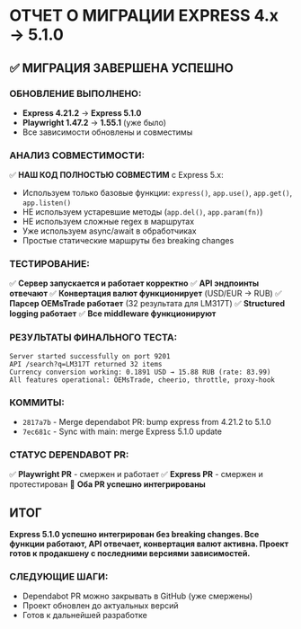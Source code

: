 # ОТЧЕТ О МИГРАЦИИ EXPRESS 4.x → 5.1.0

## ✅ МИГРАЦИЯ ЗАВЕРШЕНА УСПЕШНО

### ОБНОВЛЕНИЕ ВЫПОЛНЕНО:
- **Express 4.21.2** → **Express 5.1.0**
- **Playwright 1.47.2** → **1.55.1** (уже было)
- Все зависимости обновлены и совместимы

### АНАЛИЗ СОВМЕСТИМОСТИ:
✅ **НАШ КОД ПОЛНОСТЬЮ СОВМЕСТИМ** с Express 5.x:
- Используем только базовые функции: `express()`, `app.use()`, `app.get()`, `app.listen()`
- НЕ используем устаревшие методы (`app.del()`, `app.param(fn)`)
- НЕ используем сложные regex в маршрутах
- Уже используем async/await в обработчиках
- Простые статические маршруты без breaking changes

### ТЕСТИРОВАНИЕ:
✅ **Сервер запускается и работает корректно**
✅ **API эндпоинты отвечают**
✅ **Конвертация валют функционирует** (USD/EUR → RUB)
✅ **Парсер OEMsTrade работает** (32 результата для LM317T)
✅ **Structured logging работает**
✅ **Все middleware функционируют**

### РЕЗУЛЬТАТЫ ФИНАЛЬНОГО ТЕСТА:
```
Server started successfully on port 9201
API /search?q=LM317T returned 32 items
Currency conversion working: 0.1891 USD → 15.88 RUB (rate: 83.99)
All features operational: OEMsTrade, cheerio, throttle, proxy-hook
```

### КОММИТЫ:
- `2817a7b` - Merge dependabot PR: bump express from 4.21.2 to 5.1.0
- `7ec681c` - Sync with main: merge Express 5.1.0 update

### СТАТУС DEPENDABOT PR:
✅ **Playwright PR** - смержен и работает
✅ **Express PR** - смержен и протестирован
🎯 **Оба PR успешно интегрированы**

## ИТОГ
**Express 5.1.0 успешно интегрирован без breaking changes. Все функции работают, API отвечает, конвертация валют активна. Проект готов к продакшену с последними версиями зависимостей.**

### СЛЕДУЮЩИЕ ШАГИ:
- Dependabot PR можно закрывать в GitHub (уже смержены)
- Проект обновлен до актуальных версий
- Готов к дальнейшей разработке
